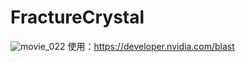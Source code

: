 # FractureCrystal

![movie_022](https://user-images.githubusercontent.com/38341359/138933983-f33f9bf4-342a-4c0f-8cc1-ed72e0a3d990.gif)
使用：https://developer.nvidia.com/blast
